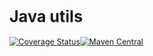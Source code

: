 # Java utils

[![Coverage Status](https://coveralls.io/repos/github/team-xquare/java-utils/badge.svg?branch=feature/1_validator)](https://coveralls.io/github/team-xquare/java-utils?branch=feature/1_validator)[![Maven Central](https://maven-badges.herokuapp.com/maven-central/io.github.team-xquare/utils/badge.svg)](https://maven-badges.herokuapp.com/maven-central/io.github.team-xquare/utils)

